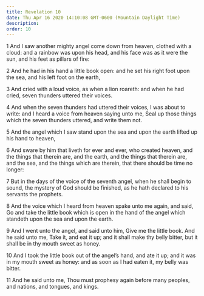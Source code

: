 ```yaml
---
title: Revelation 10
date: Thu Apr 16 2020 14:10:08 GMT-0600 (Mountain Daylight Time)
description: 
order: 10
---
```


<p>
  1 And I saw another mighty angel come down from heaven, clothed with a cloud:
  and a rainbow was upon his head, and his face was as it were the sun, and his
  feet as pillars of fire:
</p>
<p>
  2 And he had in his hand a little book open: and he set his right foot upon
  the sea, and his left foot on the earth,
</p>
<p>
  3 And cried with a loud voice, as when a lion roareth: and when he had cried,
  seven thunders uttered their voices.
</p>
<p>
  4 And when the seven thunders had uttered their voices, I was about to write:
  and I heard a voice from heaven saying unto me, Seal up those things which the
  seven thunders uttered, and write them not.
</p>
<p>
  5 And the angel which I saw stand upon the sea and upon the earth lifted up
  his hand to heaven,
</p>
<p>
  6 And sware by him that liveth for ever and ever, who created heaven, and the
  things that therein are, and the earth, and the things that therein are, and
  the sea, and the things which are therein, that there should be time no
  longer:
</p>
<p>
  7 But in the days of the voice of the seventh angel, when he shall begin to
  sound, the mystery of God should be finished, as he hath declared to his
  servants the prophets.
</p>
<p>
  8 And the voice which I heard from heaven spake unto me again, and said, Go
  and take the little book which is open in the hand of the angel which standeth
  upon the sea and upon the earth.
</p>
<p>
  9 And I went unto the angel, and said unto him, Give me the little book. And
  he said unto me, Take it, and eat it up; and it shall make thy belly bitter,
  but it shall be in thy mouth sweet as honey.
</p>
<p>
  10 And I took the little book out of the angel&#x2019;s hand, and ate it up;
  and it was in my mouth sweet as honey: and as soon as I had eaten it, my belly
  was bitter.
</p>
<span></span>
<p>
  11 And he said unto me, Thou must prophesy again before many peoples, and
  nations, and tongues, and kings.
</p>
